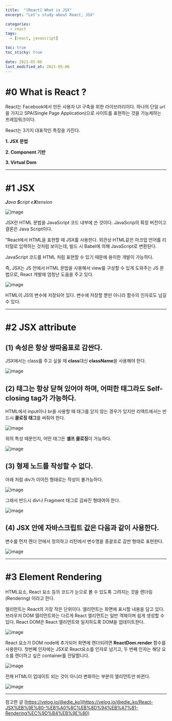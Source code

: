```yaml
---
title:  "[React] What is JSX"
excerpt: "Let`s study about React, JSX"

categories:
  - react
tags:
  - [react, javascript]

toc: true
toc_sticky: true
 
date: 2021-05-06
last_modified_at: 2021-05-06
---
```


# #0 What is React ?

React는 Facebook에서 만든 사용자 UI 구축을 위한 라이브러리이다. 하나의 단일 url을 가지고 SPA(Single Page Application)으로 사이트를 표현하는 것을 가능케하는 프레임워크이다.

React는 3가지 대표적인 특징을 가진다.

**1. JSX 문법**

**2. Component 기반**

**3. Virtual Dom**

***

# #1 JSX

_**J**ava **S**cript e**X**tension_

![image](/assets/images/21_05_06_react/1.png)

JSX란 HTML 문법을 JavaScript 코드 내부에 쓴 것이다. JavaScrip의 확장 버전이고 결론은 Java Script이다.

"React에서 HTML을 표현할 때 JSX를 사용한다. 외관상 HTML같은 마크업 언어를 리터럴로 입력하는 것처럼 보이는데, 빌드 시 Babel에 의해 JavaScript로 변환된다.

JavaScript 코드를 HTML 처럼 표현할 수 있기 때문에 용이한 개발이 가능하다.

즉, JSX는 JS 안에서 HTML 문법을 사용해서 view를 구성할 수 있게 도와주는 JS 문법으로, React 개발에 엄청난 도움을 주고 있다.

![image](/assets/images/21_05_06_react/2.png)

HTML이 JS의 변수에 저장되어 있다. 변수에 저장할 뿐만 아니라 함수의 인자로도 넘길 수 있다.

***

# #2 JSX attribute 

## (1) 속성은 항상 쌍따옴표로 감싼다.

JSX에서는 class를 주고 싶을 때 **class**대신 **className**을 사용해야 한다.

![image](/assets/images/21_05_06_react/3.png)

## (2) 태그는 항상 닫혀 있어야 하며, 어떠한 태그라도 Self-closing tag가 가능하다.

HTML에서 input이나 br을 사용할 때 태그를 닫지 않는 경우가 있지만 리액트에서는 반드시 **클로징 태그**를 써줘야 한다.

![image](/assets/images/21_05_06_react/4.png)

위의 특성 때문인지, 어떤 태그든 **셀프 클로징**이 가능하다.

![image](/assets/images/21_05_06_react/5.png)

## (3) 형제 노드를 작성할 수 없다.

아래 처럼 div가 이어진 형태로는 작성이 불가능하다.

![image](/assets/images/21_05_06_react/6.png)

그래서 반드시 div나 Fragment 태그로 감싸진 형태여야 한다.

![image](/assets/images/21_05_06_react/7.png)

## (4) JSX 안에 자바스크립트 값은 다음과 같이 사용한다.

변수를 먼저 렌더 안에서 정의하고 리턴에서 변수명을 중괄호로 감싼 형태로 표현한다.

![image](/assets/images/21_05_06_react/8.png)

***

# #3 Element Rendering

HTML요소, React 요소 등의 코드가 눈으로 볼 수 있도록 그려지는 것을 렌더링(Rendering) 이라고 한다.

엘리먼트는 React의 가장 작은 단위이다. 엘리먼트는 화면에 표시할 내용을 담고 있다. 브라우저 DOM 엘리먼트와는 다르게 React 엘리먼트는 일반 객체이며 쉽게 생성할 수 있다. React DOM은 React 엘리먼트와 일치하도록 DOM을 업데이트한다.

![image](/assets/images/21_05_06_react/9.png)

React 요소가 DOM node에 추가되어 화면에 렌더되려면 **ReactDom.render** 함수를 사용한다. 첫번째 인자에는 JSX로 React요소를 인자로 넘기고, 두 번째 인자는 해당 요소를 렌더하고 싶은 container를 전달합니다.

![image](/assets/images/21_05_06_react/10.png) 

전체 HTML이 업데이트 되는 것이 아니라 변화하는 부분의 엘리먼트만 바뀐다.

![image](/assets/images/21_05_06_react/11.png)

***

참고한 글 [https://velog.io/@edie_ko](https://velog.io/@edie_ko/React-JSX%EB%9E%80-%EB%A0%8C%EB%8D%94%EB%A7%81-Rendering%EC%9D%B4%EB%9E%80)